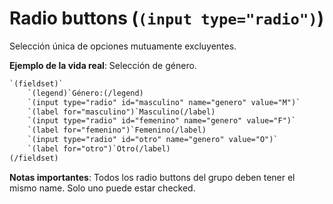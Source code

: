 # Radio buttons (`(input type="radio")`)

Selección única de opciones mutuamente excluyentes.

**Ejemplo de la vida real**: Selección de género.

```html
`(fieldset)`
    `(legend)`Género:(/legend)
    `(input type="radio" id="masculino" name="genero" value="M")`
    `(label for="masculino")`Masculino(/label)
    `(input type="radio" id="femenino" name="genero" value="F")`
    `(label for="femenino")`Femenino(/label)
    `(input type="radio" id="otro" name="genero" value="O")`
    `(label for="otro")`Otro(/label)
(/fieldset)
```

**Notas importantes**: Todos los radio buttons del grupo deben tener el mismo name. Solo uno puede estar checked.